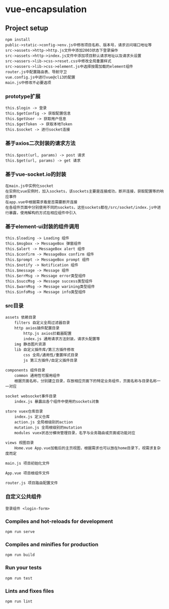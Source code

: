 # vue-encapsulation

## Project setup
```
npm install
public->static->config->env.js中修改项目名称、版本号，请求访问端口地址等
src->assets->http->http.js文件中添加2003状态下登录操作
src->assets->http->index.js文件中添加项目默认请求地址以及请求头设置
src->assers->lib->css->reset.css中修改全局重置样式
src->assers->lib->css->element.js中选择按需加载的element组件
router.js中配置路由表、导航守卫
vue.config.js中进行vue@cli3的配置
main.js中修改不必要选项
```

### prototype扩展
```
this.$login -> 登录
this.$getConfig -> 获取配置信息
this.$getUser -> 获取用户信息
this.$getToken -> 获取本地Token
this.$socket -> 进行socket连接
```

### 基于axios二次封装的请求方法
```
this.$post(url, params) -> post 请求
this.$get(url, params) -> get 请求
```

### 基于vue-socket.io的封装
```
在main.js中实例化socket
在实例化vue实例时，加入sockets，该sockets主要是连接成功，断开连接，获取配置等的响应事件
在app.vue中根据需求看是否需要断开连接
在各组件页面中分别使用不同的sockets，这些sockets都在/src/socket/index.js中进行暴露，使用解构的方式在相应组件中引入
```

### 基于element-ui封装的组件调用
```
this.$loading -> Loading 组件
this.$msgbox -> MessageBox 弹窗组件
this.$alert -> MessageBox alert 组件
this.$confirm -> MessageBox confirm 组件
this.$prompt -> MessageBox prompt 组件
this.$notify -> Notification 组件
this.$message -> Message 组件
this.$errMsg -> Message error类型组件
this.$succMsg -> Message success类型组件
this.$warnMsg -> Message warining类型组件
this.$infoMsg -> Message info类型组件
```

### src目录
```
assets 依赖目录
    filters 自定义全局过滤器目录
    http axios插件配置目录
        http.js axios拦截器配置
        index.js 通用请求方法封装，请求头配置等
    img 静态图片资源
    lib 自定义插件库/第三方插件修改
        css 全局/通用性/重置样式目录
        js 第三方插件/自定义插件目录

components 组件目录
    common 通用性可服用组件
    根据页面名称，分别建立目录，存放相应页面下的特定业务组件，页面名称与目录名称一一对应

socket websocket事件目录
    index.js 暴露出各个组件中使用的sockets对象

store vuex仓库目录
    index.js 定义仓库
    action.js 全局根级别的action
    mutation.js 全局根级别的mutation
    modules vuex状态分模块管理目录，名字与业务路由或页面或功能对应

views 视图目录
    Home.vue App.vue加载后的主页视图，根据需求也可以放在home目录下，视需求复杂度而定

main.js 项目初始化文件

App.vue 项目根组件文件

router.js 项目路由配置文件
```

### 自定义公共组件
```
登录组件 <login-form>
```

### Compiles and hot-reloads for development
```
npm run serve
```

### Compiles and minifies for production
```
npm run build
```

### Run your tests
```
npm run test
```

### Lints and fixes files
```
npm run lint
```

